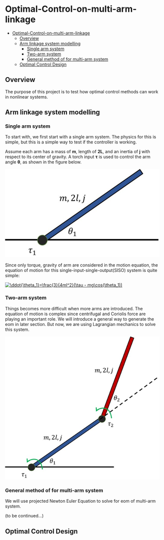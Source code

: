 [//]: # (comment like this)

<!---
![Add figure here](https://github.com/TToTMooN/Optimal-Control-on-multi-arm-linkage/blob/master/figures/testFigure.jpeg)
--->

<!---
Add LaTeX by using https://www.codecogs.com/latex/eqneditor.php
--->

# Optimal-Control-on-multi-arm-linkage

- [Optimal-Control-on-multi-arm-linkage](#optimal-control-on-multi-arm-linkage)
    - [Overview](#overview)
    - [Arm linkage system modelling](#arm-linkage-system-modelling)
        - [Single arm system](#single-arm-system)
        - [Two-arm system](#two-arm-system)
        - [General method of for multi-arm system](#general-method-of-for-multi-arm-system)
    - [Optimal Control Design](#optimal-control-design)

## Overview

The purpose of this project is to test how optimal control methods can work in nonlinear systems.



## Arm linkage system modelling

### Single arm system

To start with, we first start with a single arm system. The physics for this is simple, but this is a simple way to test if the controller is working.

Assume each arm has a mass of **m**, length of **2L**, and an inertia of **j** with respect to its center of gravity. A torch input **&tau;** is used to control the arm angle **&theta;**, as shown in the figure below.

![single-arm](figures/single-arm.jpg)

Since only torque, gravity of arm are considered in the motion equation, the equation of motion for this single-input-single-output(SISO) system is quite simple:

<a href="https://www.codecogs.com/eqnedit.php?latex=\ddot{\theta_1}=\frac{3}{4ml^2}(\tau&space;-&space;mg\cos(\theta_1))" target="_blank"><img src="https://latex.codecogs.com/gif.latex?\ddot{\theta_1}=\frac{3}{4ml^2}(\tau&space;-&space;mg\cos(\theta_1))" title="\ddot{\theta_1}=\frac{3}{4ml^2}(\tau - mg\cos(\theta_1))" /></a>

### Two-arm system

Things becomes more difficult when more arms are introduced. The equation of motion is complex since centrifugal and Coriolis force are playing an important role. We will introduce a general way to generate the eom in later section. But now, we are using Lagrangian mechanics to solve this system.

![double-arm](figures/double-arm.jpg)



### General method of for multi-arm system

We will use projected Newton Euler Equation to solve for eom of multi-arm system.

(to be continued...)

## Optimal Control Design

